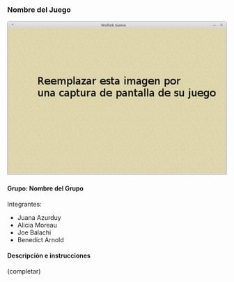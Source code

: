 ### Nombre del Juego

![capturaJuego](assets/capturaJuego.png)

#### Grupo: Nombre del Grupo

Integrantes:

- Juana Azurduy
- Alicia Moreau
- Joe Balachi
- Benedict Arnold

#### Descripción e instrucciones

(completar)
